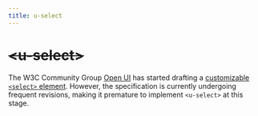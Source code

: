 ```yaml
---
title: u-select
---
```

# <del>&lt;u-select&gt;</del> <mark data-badge="Pending"></mark>
The W3C Community Group [Open UI](https://open-ui.org/) has started drafting a [customizable `<select>` element](https://open-ui.org/components/customizableselect/). However, the specification is currently undergoing frequent revisions, making it premature to implement `<u-select>` at this stage.